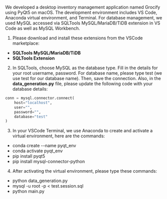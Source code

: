 We developed a desktop inventory management application named Grocify using PyQt5 on macOS. The development environment includes VS Code, Anaconda virtual environment, and Terminal. For database management, we used MySQL accessed via SQLTools MySQL/MariaDB/TiDB extension in VS Code as well as MySQL Workbench.

1. Please download and install these extensions from the VSCode marketplace:
- **SQLTools MySQL/MariaDB/TiDB**
- **SQLTools Extension**
  
2. In SQLTools, choose MySQL as the database type.
Fill in the details for your root username, password. For database name, please type test (we use test for our database name). Then, save the connection.
Also, in the **data_generation.py** file, please update the following code with your database details:

```python
conn = mysql.connector.connect(
    host="localhost",
    user="",
    password="",
    database="test"
)
```

3. In your VSCode Terminal, we use Anaconda to create and activate a virtual environment, here are the commands: 
- conda create --name pyqt_env
- conda activate pyqt_env
- pip install pyqt5
- pip install mysql-connector-python

4. After activating the virtual environment, please type these commands:
- python data_generation.py
- mysql -u root -p < test.session.sql
- python main.py
